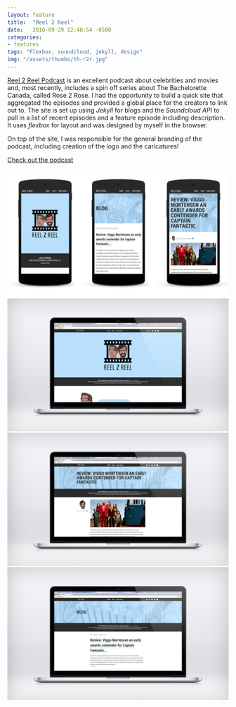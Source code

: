 ```yaml
---
layout: feature
title:  "Reel 2 Reel"
date:   2016-09-29 12:48:54 -0500
categories:
- features
tags: "Flexbox, soundcloud, jekyll, design"
img: "/assets/thumbs/th-r2r.jpg"
---
```


[Reel 2 Reel Podcast](http://reel2reel.org) is an excellent podcast about celebrities and movies and, most recently, includes a spin off series about The Bachelorette Canada, called Rose 2 Rose. I had the opportunity to build a quick site that aggregated the episodes and provided a global place for the creators to link out to. The site is set up using *Jekyll* for blogs and the *Soundcloud API* to pull in a list of recent episodes and a feature episode including description. It uses *flexbox* for layout and was designed by myself in the browser.

On top of the site, I was responsible for the general branding of the podcast, including creation of the logo and the caricatures! 


[Check out the podcast](http://reel2reel.org) 

![Reel 2 Reel website mobile](/assets/feature/dev-r2r-mobile.jpg)
![Reel 2 Reel website](/assets/feature/dev-r2r-1.jpg)
![Reel 2 Reel website](/assets/feature/dev-r2r-2.jpg)
![Reel 2 Reel website](/assets/feature/dev-r2r-3.jpg)